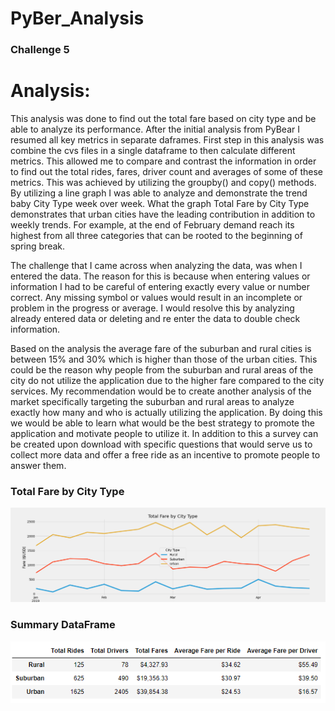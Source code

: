 # PyBer_Analysis

### Challenge 5 

# Analysis:
This analysis was done to find out the total fare based on city type and be able to analyze its performance. After the initial analysis from PyBear I resumed all key metrics in separate daframes. First step in this analysis was combine the cvs files in a single dataframe to then calculate different metrics. This allowed me to compare and contrast the information in order to find out the total rides, fares, driver count and averages of some of these metrics. This was achieved by utilizing the groupby() and copy() methods. By utilizing a line graph I was able to analyze and demonstrate the trend baby City Type week over week. What the graph Total Fare by City Type demonstrates that urban cities have the leading contribution in addition to weekly trends. For example, at the end of February demand reach its highest from all three categories that can be rooted to the beginning of spring break.

The challenge that I came across when analyzing the data, was when I entered the data. The reason for this is because when entering values or information I had to be careful of entering exactly every value or number correct. Any missing symbol or values would result in an incomplete or problem in the progress or average. I would resolve this by analyzing already entered data or deleting and re enter the data to double check information. 

Based on the analysis the average fare of the suburban and rural cities is between 15% and 30% which is higher than those of the urban cities. This could be the reason why people from the suburban and rural areas of the city do not utilize the application due to the higher fare compared to the city services. My recommendation would be to create another analysis of the market specifically targeting the suburban and rural areas to analyze exactly how many and who is actually utilizing the application. By doing this we would be able to learn what would be the best strategy to promote the application and motivate people to utilize it. In addition to this a survey can be created upon download with specific questions that would serve us to collect more data and offer a free ride as an incentive to promote people to answer them.


### Total Fare by City Type
![Challenge 5 Total Fare by City](https://github.com/lrovira/PyBer_Analysis/blob/master/Analysis/Fig8.png)

### Summary DataFrame
![Challenge 5 DataFrame](https://github.com/lrovira/PyBer_Analysis/blob/master/Analysis/DataFrame.PNG)


